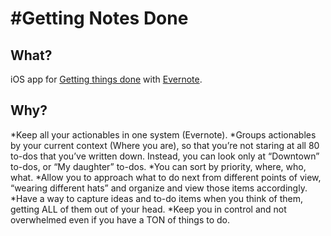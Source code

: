 #Getting Notes Done
==================

## What?
iOS app for [Getting things done](http://en.wikipedia.org/wiki/Getting_Things_Done) with [Evernote](http://www.evernote.com).

## Why?
*Keep all your actionables in one system (Evernote).
*Groups actionables by your current context (Where you are), so that you’re not staring at all 80 to-dos that you’ve written down. Instead, you can look only at “Downtown” to-dos, or “My daughter” to-dos. 
*You can sort by priority, where, who, what.
*Allow you to approach what to do next from different points of view, “wearing different hats” and organize and view those items accordingly.
*Have a way to capture ideas and to-do items when you think of them, getting ALL of them out of your head.
*Keep you in control and not overwhelmed even if you have a TON of things to do.
